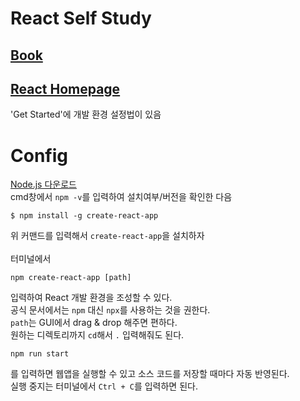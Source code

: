 # React Self Study
## [Book](https://wikibook.co.kr/react/)
## [React Homepage](https://reactjs.org)
'Get Started'에 개발 환경 설정법이 있음

# Config
[Node.js 다운로드](https://nodejs.org/)  
cmd창에서 `npm -v`를 입력하여 설치여부/버전을 확인한 다음  
```
$ npm install -g create-react-app
```
위 커맨드를 입력해서 `create-react-app`을 설치하자  
<br>
터미널에서
```
npm create-react-app [path]
```
입력하여 React 개발 환경을 조성할 수 있다.  
공식 문서에서는 `npm` 대신 `npx`를 사용하는 것을 권한다.  
`path`는 GUI에서 drag & drop 해주면 편하다.  
원하는 디렉토리까지 `cd`해서 `.` 입력해줘도 된다.  
```
npm run start
```
 를 입력하면 웹앱을 실행할 수 있고 소스 코드를 저장할 때마다 자동 반영된다.  
 실행 중지는 터미널에서 `Ctrl + C`를 입력하면 된다.
